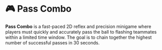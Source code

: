 # 🎮 Pass Combo

**Pass Combo** is a fast-paced 2D reflex and precision minigame where players must quickly and accurately pass the ball to flashing teammates within a limited time window. The goal is to chain together the highest number of successful passes in 30 seconds.
